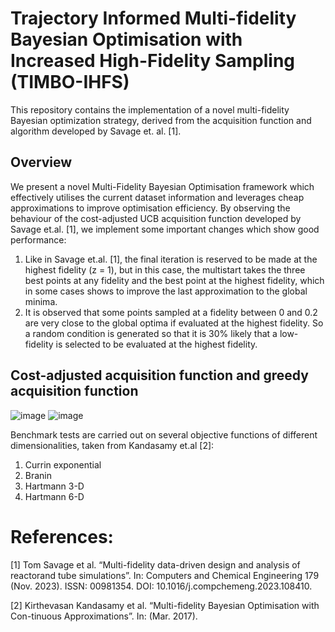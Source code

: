 # Trajectory Informed Multi-fidelity Bayesian Optimisation with Increased High-Fidelity Sampling (TIMBO-IHFS)

This repository contains the implementation of a novel multi-fidelity Bayesian optimization strategy, derived from the acquisition function and algorithm developed by Savage et. al. [1].

## Overview

We present a novel Multi-Fidelity Bayesian Optimisation framework which effectively utilises the current dataset information and leverages cheap approximations to improve optimisation efficiency.
By observing the behaviour of the cost-adjusted UCB acquisition function developed by Savage et.al. [1], we implement some important changes which show good performance:

  1. Like in Savage et.al. [1], the final iteration is reserved to be made at the highest fidelity (z = 1), but in this case, the multistart takes the three best points at any fidelity and the best point at the highest fidelity, which in some cases shows to improve the last approximation to the global minima.
  2. It is observed that some points sampled at a fidelity between 0 and 0.2 are very close to the global optima if evaluated at the highest fidelity. So a random condition is generated so that it is 30% likely that a low-fidelity is selected to be evaluated at the highest fidelity.

## Cost-adjusted acquisition function and greedy acquisition function
![image](https://github.com/user-attachments/assets/9982fde7-953b-4310-80d9-e7d81acc0ee9)
![image](https://github.com/user-attachments/assets/1826992d-11e5-4555-8687-a1a288e3c86a)


Benchmark tests are carried out on several objective functions of different dimensionalities, taken from Kandasamy et.al [2]:
1. Currin exponential
2. Branin
3. Hartmann 3-D
4. Hartmann 6-D





# References:
[1] Tom Savage et al. “Multi-fidelity data-driven design and analysis of reactorand tube simulations”. In: Computers and Chemical Engineering 179 (Nov. 2023). ISSN: 00981354. DOI: 10.1016/j.compchemeng.2023.108410.

[2] Kirthevasan Kandasamy et al. “Multi-fidelity Bayesian Optimisation with Con-tinuous Approximations”. In: (Mar. 2017).

